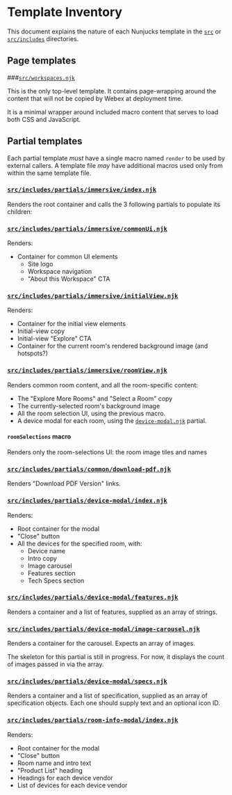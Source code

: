 # Template Inventory

This document explains the nature of each Nunjucks template in the [`src`](../src)
or [`src/includes`](../src/includes) directories.

## Page templates

###[`src/workspaces.njk`](../src/workspaces.njk)

  This is the only top-level template. It contains page-wrapping around the content that will not be copied
  by Webex at deployment time.

  It is a minimal wrapper around included macro content that serves to load both CSS and JavaScript.


## Partial templates

Each partial template _must_ have a single macro named `render` to be used by external callers.  A template file
_may_ have additional macros used only from within the same template file.

### [`src/includes/partials/immersive/index.njk`](../src/includes/partials/immersive/index.njk)

Renders the root container and calls the 3 following partials to populate its children:

### [`src/includes/partials/immersive/commonUi.njk`](../src/includes/partials/immersive/commonUi.njk)

Renders:
- Container for common UI elements
  - Site logo
  - Workspace navigation
  - "About this Workspace" CTA

### [`src/includes/partials/immersive/initialView.njk`](../src/includes/partials/immersive/initialView.njk)

Renders:
- Container for the initial view elements
- Initial-view copy
- Initial-view "Explore" CTA
- Container for the current room's rendered background image (and hotspots?)

### [`src/includes/partials/immersive/roomView.njk`](../src/includes/partials/immersive/roomView.njk)

Renders common room content, and all the room-specific content:
- The "Explore More Rooms" and "Select a Room" copy
- The currently-selected room's background image
- All the room selection UI, using the previous macro.
- A device modal for each room, using the [`device-modal.njk`](../src/includes/partials/device-modal/index.njk) partial.

#### `roomSelections` macro

Renders only the room-selections UI: the room image tiles and names

###  [`src/includes/partials/common/download-pdf.njk`](../src/includes/partials/common/download-pdf.njk)

Renders "Download PDF Version" links.

###  [`src/includes/partials/device-modal/index.njk`](../src/includes/partials/device-modal/index.njk)

Renders:
- Root container for the modal
- "Close" button
- All the devices for the specified room, with:
  - Device name
  - Intro copy
  - Image carousel
  - Features section
  - Tech Specs section

###  [`src/includes/partials/device-modal/features.njk`](../src/includes/partials/device-modal/features.njk)

Renders a container and a list of features, supplied as an array of strings. 

###  [`src/includes/partials/device-modal/image-carousel.njk`](../src/includes/partials/device-modal/image-carousel.njk)

Renders a container for the carousel.  Expects an array of images.

The skeleton for this partial is still in progress.  For now, it displays the count of images passed in via the array.

###  [`src/includes/partials/device-modal/specs.njk`](../src/includes/partials/device-modal/specs.njk)

Renders a container and a list of specification, supplied as an array of specification objects.
Each one should supply text and an optional icon ID. 


###  [`src/includes/partials/room-info-modal/index.njk`](../src/includes/partials/room-info-modal/index.njk)

Renders:
- Root container for the modal
- "Close" button
- Room name and intro text
- "Product List" heading
- Headings for each device vendor
- List of devices for each device vendor
